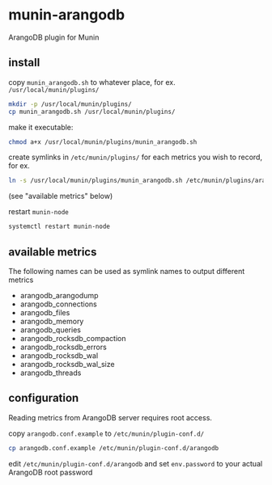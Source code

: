# munin-arangodb
ArangoDB plugin for Munin

## install
copy `munin_arangodb.sh` to whatever place, for ex. `/usr/local/munin/plugins/`
```sh
mkdir -p /usr/local/munin/plugins/
cp munin_arangodb.sh /usr/local/munin/plugins/
```

make it executable:
```sh
chmod a+x /usr/local/munin/plugins/munin_arangodb.sh
```

create symlinks in `/etc/munin/plugins/` for each metrics you wish to record, for ex.
```sh
ln -s /usr/local/munin/plugins/munin_arangodb.sh /etc/munin/plugins/arangodb_queries
```
(see "available metrics" below)

restart `munin-node`
```sh
systemctl restart munin-node
```

## available metrics
The following names can be used as symlink names to output different metrics
 * arangodb_arangodump
 * arangodb_connections
 * arangodb_files
 * arangodb_memory
 * arangodb_queries
 * arangodb_rocksdb_compaction
 * arangodb_rocksdb_errors
 * arangodb_rocksdb_wal
 * arangodb_rocksdb_wal_size
 * arangodb_threads

## configuration
Reading metrics from ArangoDB server requires root access.

copy `arangodb.conf.example` to `/etc/munin/plugin-conf.d/`
```sh
cp arangodb.conf.example /etc/munin/plugin-conf.d/arangodb
```

edit `/etc/munin/plugin-conf.d/arangodb` and set `env.password` to your actual ArangoDB root password
